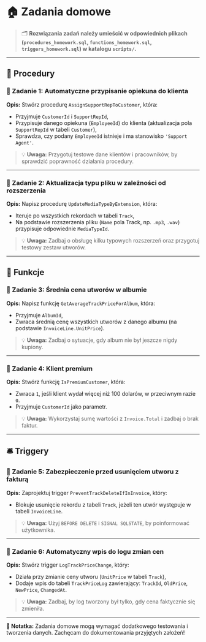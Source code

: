 # 🏠 Zadania domowe

> 🗂️ **Rozwiązania zadań należy umieścić w odpowiednich plikach (`procedures_homework.sql`, `functions_homework.sql`, `triggers_homework.sql`) w katalogu `scripts/`.**

---

## 🔧 Procedury

### 🔹 Zadanie 1: Automatyczne przypisanie opiekuna do klienta

**Opis:**
Stwórz procedurę `AssignSupportRepToCustomer`, która:
- Przyjmuje `CustomerId` i `SupportRepId`,
- Przypisuje danego opiekuna (`EmployeeId`) do klienta (aktualizacja pola `SupportRepId` w tabeli `Customer`),
- Sprawdza, czy podany `EmployeeId` istnieje i ma stanowisko `'Support Agent'`.

> 💡 **Uwaga:** Przygotuj testowe dane klientów i pracowników, by sprawdzić poprawność działania procedury.

---

### 🔹 Zadanie 2: Aktualizacja typu pliku w zależności od rozszerzenia

**Opis:**
Napisz procedurę `UpdateMediaTypeByExtension`, która:
- Iteruje po wszystkich rekordach w tabeli `Track`,
- Na podstawie rozszerzenia pliku (`Name` pola Track, np. `.mp3`, `.wav`) przypisuje odpowiednie `MediaTypeId`.

> 💡 **Uwaga:** Zadbaj o obsługę kilku typowych rozszerzeń oraz przygotuj testowy zestaw utworów.

---

## 🧠 Funkcje

### 🔸 Zadanie 3: Średnia cena utworów w albumie

**Opis:**
Napisz funkcję `GetAverageTrackPriceForAlbum`, która:
- Przyjmuje `AlbumId`,
- Zwraca średnią cenę wszystkich utworów z danego albumu (na podstawie `InvoiceLine.UnitPrice`).

> 💡 **Uwaga:** Zadbaj o sytuacje, gdy album nie był jeszcze nigdy kupiony.

---

### 🔸 Zadanie 4: Klient premium

**Opis:**
Stwórz funkcję `IsPremiumCustomer`, która:
- Zwraca `1`, jeśli klient wydał więcej niż 100 dolarów, w przeciwnym razie `0`.
- Przyjmuje `CustomerId` jako parametr.

> 💡 **Uwaga:** Wykorzystaj sumę wartości z `Invoice.Total` i zadbaj o brak faktur.

---

## 🛎️ Triggery

### 🔻 Zadanie 5: Zabezpieczenie przed usunięciem utworu z fakturą

**Opis:**
Zaprojektuj trigger `PreventTrackDeleteIfInInvoice`, który:
- Blokuje usunięcie rekordu z tabeli `Track`, jeżeli ten utwór występuje w tabeli `InvoiceLine`.

> 💡 **Uwaga:** Użyj `BEFORE DELETE` i `SIGNAL SQLSTATE`, by poinformować użytkownika.

---

### 🔻 Zadanie 6: Automatyczny wpis do logu zmian cen

**Opis:**
Stwórz trigger `LogTrackPriceChange`, który:
- Działa przy zmianie ceny utworu (`UnitPrice` w tabeli `Track`),
- Dodaje wpis do tabeli `TrackPriceLog` zawierający: `TrackId`, `OldPrice`, `NewPrice`, `ChangedAt`.

> 💡 **Uwaga:** Zadbaj, by log tworzony był tylko, gdy cena faktycznie się zmieniła.

---

**📆 Notatka:**
Zadania domowe mogą wymagać dodatkowego testowania i tworzenia danych. Zachęcam do dokumentowania przyjętych założeń!
